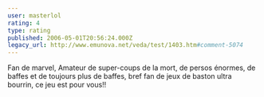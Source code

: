 ```yaml
---
user: masterlol
rating: 4
type: rating
published: 2006-05-01T20:56:24.000Z
legacy_url: http://www.emunova.net/veda/test/1403.htm#comment-5074
---
```

Fan de marvel, Amateur de super-coups de la mort, de persos énormes, de baffes et de toujours plus de baffes, bref fan de jeux de baston ultra bourrin, ce jeu est pour vous!!